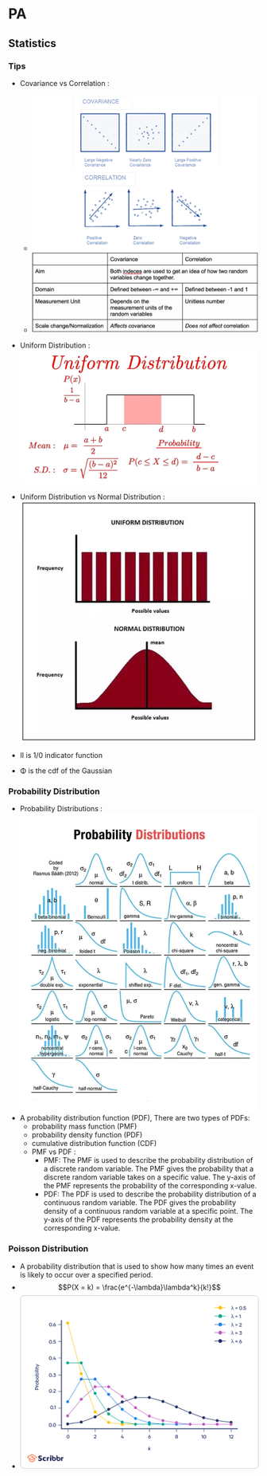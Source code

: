# PA

## Statistics

### Tips
- Covariance vs Correlation : 
  - ![CovariancevsCorrelation](static/./CovariancevsCorrelation.png)
  - ![CovariancevsCorrelationTable](static/CovariancevsCorrelationTable.png)

- Uniform Distribution : ![Unif](static/Unif.png)
- Uniform Distribution vs Normal Distribution : ![UnifvsNorm](static/UnifvsNorm.png)
- II is 1/0 indicator function
- Φ is the cdf of the Gaussian

### Probability Distribution

- Probability Distributions : ![ProbabilityDistributions](static/ProbabilityDistributions.png)
- A probability distribution function (PDF), There are two types of PDFs:
  - probability mass function (PMF)
  - probability density function (PDF)
  - cumulative distribution function (CDF)
  - PMF vs PDF :
    - PMF:
  The PMF is used to describe the probability distribution of a discrete random variable.
  The PMF gives the probability that a discrete random variable takes on a specific value.
  The y-axis of the PMF represents the probability of the corresponding x-value.
    - PDF:
The PDF is used to describe the probability distribution of a continuous random variable.
The PDF gives the probability density of a continuous random variable at a specific point.
The y-axis of the PDF represents the probability density at the corresponding x-value.

### Poisson Distribution
- A probability distribution that is used to show how many times an event is likely to occur over a
specified period.
- $$P(X = k) = \frac{e^{-\lambda}\lambda^k}{k!}$$
- ![PosissonDistribution](static/PosissonDistribution.png)